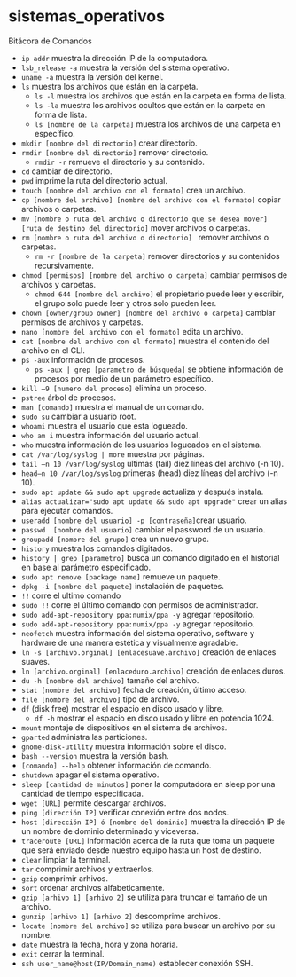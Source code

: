 # sistemas_operativos
Bitácora de Comandos

* `ip addr` muestra la dirección IP de la computadora.
* `lsb_release -a` muestra la versión del sistema operativo.
* `uname -a` muestra la versión del kernel.
* `ls` muestra los archivos que están en la carpeta.
  * `ls -l` muestra los archivos que están en la carpeta en forma de lista. 
  * `ls -la` muestra los archivos ocultos que están en la carpeta en forma de lista. 
  * `ls [nombre de la carpeta]` muestra los archivos de una carpeta en específico. 
* `mkdir [nombre del directorio]` crear directorio.
* `rmdir [nombre del directorio]` remover directorio.
  * `rmdir -r` remueve el directorio y su contenido. 
* `cd` cambiar de directorio.
* `pwd` imprime la ruta del directorio actual.
* `touch [nombre del archivo con el formato]` crea un archivo.
* `cp [nombre del archivo] [nombre del archivo con el formato]` copiar archivos o carpetas.
* `mv [nombre o ruta del archivo o directorio que se desea mover] [ruta de destino del directorio]` mover archivos o carpetas.
* `rm [nombre o ruta del archivo o directorio] ` remover archivos o carpetas.
  * `rm -r [nombre de la carpeta]` remover directorios y su contenidos recursivamente. 
* `chmod [permisos] [nombre del archivo o carpeta]` cambiar permisos de archivos y carpetas. 
  * `chmod 644 [nombre del archivo]` el propietario puede leer y escribir, el grupo solo puede leer y otros solo pueden leer. 
* `chown [owner/group owner] [nombre del archivo o carpeta]` cambiar permisos de archivos y carpetas. 
* `nano [nombre del archivo con el formato]` edita un archivo. 
* `cat [nombre del archivo con el formato]` muestra el contenido del archivo en el CLI.
* `ps -aux` información de procesos. 
  * `ps -aux | grep [parametro de búsqueda]` se obtiene información de procesos por medio de un parámetro específico.
* `kill –9 [numero del proceso]` elimina un proceso. 
* `pstree` árbol de procesos.
* `man [comando]` muestra el manual de un comando.
* `sudo su` cambiar a usuario root.
* `whoami` muestra el usuario que esta logueado.
* `who am i` muestra información del usuario actual.
* `who` muestra información de los usuarios logueados en el sistema.
* `cat /var/log/syslog | more` muestra por páginas. 
* `tail –n 10 /var/log/syslog` ultimas (tail) diez líneas del archivo (-n 10).
* `head–n 10 /var/log/syslog` primeras (head) diez líneas del archivo  (-n 10).
* `sudo apt update && sudo apt upgrade` actualiza y después instala.
* `alias actualizar="sudo apt update && sudo apt upgrade"` crear un alias para ejecutar comandos.
* `useradd [nombre del usuario] -p [contraseña]`crear usuario.  
* `passwd  [nombre del usuario]` cambiar el password  de un usuario.
* `groupadd [nombre del grupo]` crea un nuevo grupo.
* `history` muestra los comandos digitados.
* `history | grep [parametro]` busca un comando digitado en el historial en base al parámetro especificado.
* `sudo apt remove [package name]` remueve un paquete. 
* `dpkg -i [nombre del paquete]` instalación de paquetes. 
* `!!` corre el ultimo comando 
* `sudo !!` corre el último comando con permisos de administrador.
* `sudo add-apt-repository ppa:numix/ppa -y` agregar repositorio. 
* `sudo add-apt-repository ppa:numix/ppa -y` agregar repositorio. 
* `neofetch` muestra información del sistema operativo, software y hardware de una manera estética y visualmente agradable.
* `ln -s [archivo.orginal] [enlacesuave.archivo]` creación de enlaces suaves.
* `ln [archivo.orginal] [enlaceduro.archivo]` creación de enlaces duros.
* `du -h [nombre del archivo]` tamaño del archivo.
* `stat [nombre del archivo]` fecha de creación, último acceso.
* `file [nombre del archivo]` tipo de archivo.
* `df` (disk free) mostrar el espacio en disco usado y libre.
  * `df -h` mostrar el espacio en disco usado y libre en potencia 1024.
* `mount` montaje de dispositivos en el sistema de archivos.
* `gparted` administra las particiones.
* `gnome-disk-utility` muestra información sobre el disco.
* `bash --version` muestra la versión bash.
* `[comando] --help` obtener información de comando.
* `shutdown` apagar el sistema operativo.
* `sleep [cantidad de minutos]` poner la computadora en sleep por una cantidad de tiempo especificada.
* `wget [URL]` permite descargar archivos.
* `ping [dirección IP]` verificar conexión entre dos nodos.
* `host [dirección IP] ó [nombre del dominio]` muestra la dirección IP de un nombre de dominio determinado y viceversa.
* `traceroute [URL]` información acerca de la ruta que toma un paquete que será enviado desde nuestro equipo hasta un host de destino.
* `clear` limpiar la terminal.
* `tar` comprimir archivos y extraerlos.
* `gzip` comprimir arhivos.
* `sort` ordenar archivos alfabeticamente.
* `gzip [arhivo 1] [arhivo 2]` se utiliza para truncar el tamaño de un archivo.
* `gunzip [arhivo 1] [arhivo 2]` descomprime archivos.
* `locate [nombre del archivo]` se utiliza para buscar un archivo por su nombre.
* `date` muestra la fecha, hora y zona horaria.
* `exit` cerrar la terminal.
* `ssh user_name@host(IP/Domain_name)` establecer conexión SSH.

